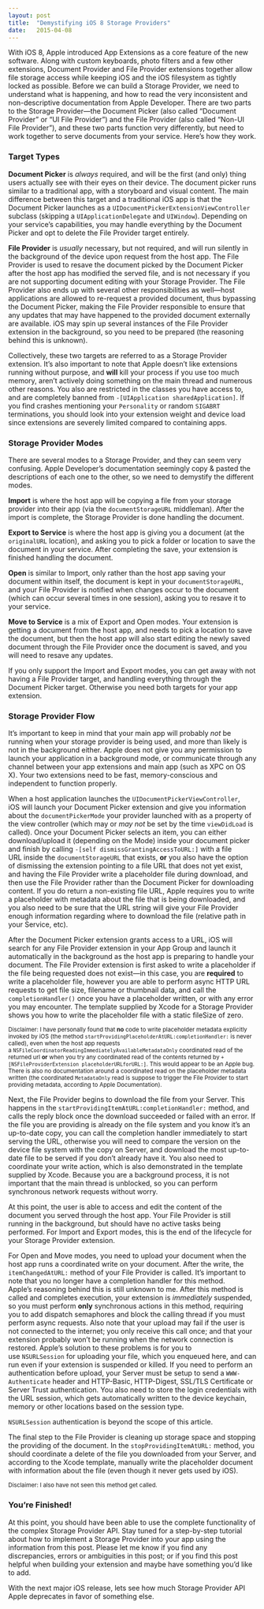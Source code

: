 ```yaml
---
layout: post
title:  "Demystifying iOS 8 Storage Providers"
date:   2015-04-08
---
```

With iOS 8, Apple introduced App Extensions as a core feature of the new
software. Along with custom keyboards, photo filters and a few other extensions,
Document Provider and File Provider extensions together allow file storage
access while keeping iOS and the iOS filesystem as tightly locked as possible.
Before we can build a Storage Provider, we need to understand what is happening,
and how to read the very inconsistent and non-descriptive documentation from
Apple Developer. There are two parts to the Storage Provider—the Document
Picker (also called “Document Provider” or “UI File Provider”) and the
File Provider (also called “Non-UI File Provider”), and these two parts
function very differently, but need to work together to serve documents from
your service. Here’s how they work.

### Target Types

**Document Picker** is *always* required, and will be the first (and only) thing
users actually see with their eyes on their device. The document picker runs
similar to a traditional app, with a storyboard and visual content. The main
difference between this target and a traditional iOS app is that the Document
Picker launches as a `UIDocumentPickerExtensionViewController` subclass
(skipping a `UIApplicationDelegate` and `UIWindow`). Depending on your
service’s capabilities, you may handle everything by the Document Picker and
opt to delete the File Provider target entirely.

**File Provider** is *usually* necessary, but not required, and will run
silently in the background of the device upon request from the host app. The
File Provider is used to resave the document picked by the Document Picker
after the host app has modified the served file, and is not necessary if you
are not supporting document editing with your Storage Provider. The File
Provider also ends up with several other responsibilities as well—host
applications are allowed to re-request a provided document, thus bypassing the
Document Picker, making the File Provider responsible to ensure that any
updates that may have happened to the provided document externally are
available. iOS may spin up several instances of the File Provider extension in
the background, so you need to be prepared (the reasoning behind this is
unknown).

Collectively, these two targets are referred to as a Storage Provider extension.
It’s also important to note that Apple doesn’t like extensions running
without purpose, and **will** kill your process if you use too much memory,
aren’t actively doing something on the main thread and numerous other
reasons. You also are restricted in the classes you have access to, and are
completely banned from `-[UIApplication sharedApplication]`. If you find crashes
mentioning your `Personality` or random `SIGABRT` terminations, you should look
into your extension weight and device load since extensions are severely limited
compared to containing apps.

### Storage Provider Modes

There are several modes to a Storage Provider, and they can seem very confusing.
Apple Developer’s documentation seemingly copy & pasted the descriptions of
each one to the other, so we need to demystify the different modes.

**Import** is where the host app will be copying a file from your storage
provider into their app (via the `documentStorageURL` middleman). After the
import is complete, the Storage Provider is done handling the document.

**Export to Service** is where the host app is giving you a document (at the
`originalURL` location), and asking you to pick a folder or location to save the
document in your service. After completing the save, your extension is finished
handling the document.

**Open** is similar to Import, only rather than the host app saving your
document within itself, the document is kept in your `documentStorageURL`, and
your File Provider is notified when changes occur to the document (which can
occur several times in one session), asking you to resave it to your service.

**Move to Service** is a mix of Export and Open modes. Your extension is getting
a document from the host app, and needs to pick a location to save the document,
but then the host app will also start editing the newly saved document through
the File Provider once the document is saved, and you will need to resave
any updates.

If you only support the Import and Export modes, you can get away with not
having a File Provider target, and handling everything through the Document
Picker target. Otherwise you need both targets for your app extension.

### Storage Provider Flow

It’s important to keep in mind that your main app will probably *not* be
running when your storage provider is being used, and more than likely is not in
the background either. Apple does not give you any permission to launch your
application in a background mode, or communicate through any channel between
your app extensions and main app (such as XPC on OS X). Your two
extensions need to be fast, memory-conscious and independent to function
properly.

When a host application launches the `UIDocumentPickerViewController`, iOS will
launch your Document Picker extension and give you information about the
`documentPickerMode` your provider launched with as a property of the view
controller (which may or *may not* be set by the time `viewDidLoad` is called).
Once your Document Picker selects an item, you can either download/upload it
(depending on the Mode) inside your document picker and finish by
calling `-[self dismissGrantingAccessToURL:]` with a file URL inside the
`documentStorageURL` that exists, **or** you also have the option of dismissing
the extension pointing to a file URL that does not yet exist, and having the
File Provider write a placeholder file during download, and then use the File
Provider rather than the Document Picker for downloading content. If you do
return a non-existing file URL, Apple requires you to write a placeholder
with metadata about the file that is being downloaded, and you also need to be
sure that the URL string will give your File Provider enough information
regarding where to download the file (relative path in your Service, etc).

After the Document Picker extension grants access to a URL, iOS will search for
any File Provider extension in your App Group and launch it automatically in the
background as the host app is preparing to handle your document. The File
Provider extension is first asked to write a placeholder if the file being
requested does not exist—in this case, you are **required** to write a
placeholder file, however you are able to perform async HTTP URL requests to get
file size, filename or thumbnail data, and call the `completionHandler()` once
you have a placeholder written, or with any error you may encounter. The
template supplied by Xcode for a Storage Provider shows you how to write the
placeholder file with a static fileSize of zero.

<small>Disclaimer: I have personally found that **no** code to write placeholder
metadata explicitly invoked by iOS (the method
`startProvidingPlaceholderAtURL:completionHandler:` is never called), even when
the host app requests
a `NSFileCoordinatorReadingImmediatelyAvailableMetadataOnly` coordinated read
of the returned url **or** when you try any coordinated read of the contents
returned by `+[NSFileProviderExtension placeholderURLforURL:]`. This would
appear to be an Apple bug. There is also no documentation around a coordinated
read on the placeholder metadata written (the coordinated `MetadataOnly` read
is suppose to trigger the File Provider to start providing metadata, according
to Apple Documentation).</small>

Next, the File Provider begins to download the file from your Server. This
happens in the `startProvidingItemAtURL:completionHandler:` method, and calls
the reply block once the download succeeded or failed with an error. If the file
you are providing is already on the file system and you know it’s an
up-to-date copy, you can call the completion handler immediately to start
serving the URL, otherwise you will need to compare the version on the device
file system with the copy on Server, and download the most up-to-date file to
be served if you don’t already have it. You also need to coordinate your write
action, which is also demonstrated in the template supplied by Xcode. Because
you are a background process, it is not important that the main thread is
unblocked, so you can perform synchronous network requests without worry.

At this point, the user is able to access and edit the content of the document
you served through the host app. Your File Provider is still running in the
background, but should have no active tasks being performed. For Import and
Export modes, this is the end of the lifecycle for your Storage Provider
extension.

For Open and Move modes, you need to upload your document when the host app runs
a coordinated write on your document. After the write, the `itemChangedAtURL:`
method of your File Provider is called. It’s important to note that you no
longer have a completion handler for this method. Apple’s reasoning behind
this is still unknown to me. After this method is called and completes
execution, your extension is *immediately* suspended, so you must perform
**only** synchronous actions in this method, requiring you to add dispatch
semaphores and block the calling thread if you must perform async requests.
Also note that your upload may fail if the user is not connected to the
internet; you only receive this call once; and that your extension probably
won’t be running when the network connection is restored. Apple’s solution
to these problems is for you to use `NSURLSession` for uploading your file,
which you enqueued here, and can run even if your extension is suspended or
killed. If you need to perform an authentication before upload, your Server must
be setup to send a `WWW-Authenticate` header and HTTP-Basic, HTTP-Digest,
SSL/TLS Certificate or Server Trust authentication. You also need to store the
login credentials with the URL session, which gets automatically written to the
device keychain, memory or other locations based on the session type.

`NSURLSession` authentication is beyond the scope of this article.

The final step to the File Provider is cleaning up storage space and stopping
the providing of the document. In the `stopProvidingItemAtURL:` method, you
should coordinate a delete of the file you downloaded from your Server, and
according to the Xcode template, manually write the placeholder document with
information about the file (even though it never gets used by iOS).

<small>Disclaimer: I also have not seen this method get called.</small>

### You’re Finished!

At this point, you should have been able to use the complete functionality of
the complex Storage Provider API. Stay tuned for a step-by-step tutorial about
how to implement a Storage Provider into your app using the information from
this post. Please let me know if you find any discrepancies, errors or
ambiguities in this post; or if you find this post helpful when building your
extension and maybe have something you’d like to add.

With the next major iOS release, lets see how much Storage Provider API Apple
deprecates in favor of something else.
